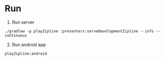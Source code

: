 # Run

1. Run server

```
./gradlew -p playZipline :presenters:serveDevelopmentZipline --info --continuous
```

2. Run android app

```
playZipline:android
```
